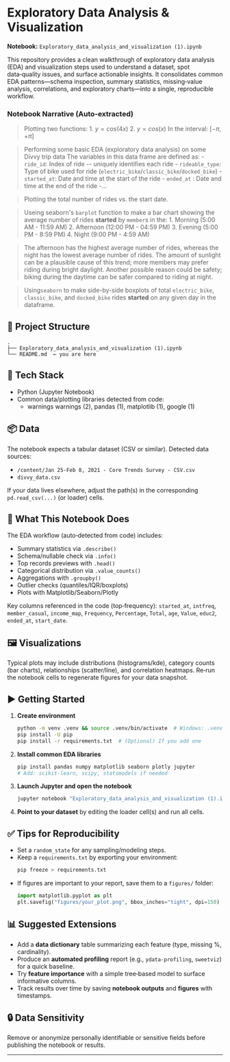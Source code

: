 # Exploratory Data Analysis & Visualization

**Notebook:** `Exploratory_data_analysis_and_visualization (1).ipynb`

This repository provides a clean walkthrough of exploratory data analysis (EDA) and visualization steps used to understand a dataset, spot data‑quality issues, and surface actionable insights. It consolidates common EDA patterns—schema inspection, summary statistics, missing‑value analysis, correlations, and exploratory charts—into a single, reproducible workflow.

### Notebook Narrative (Auto‑extracted)
> Plotting two functions: 1. $y = cos(4x)$ 2. $y = cos(x)$ In the interval: $[-\pi, +\pi]$

> Performing some basic EDA (exploratory data analysis) on some Divvy trip data The variables in this data frame are defined as: - `ride_id`: Index of ride -- uniquely identifies each ride - `rideable_type`: Type of bike used for ride (`electric_bike`/`classic_bike`/`docked_bike`) - `started_at`: Date and time at the start of the ride - `ended_at` : Date and time at the end of the ride -...

> Plotting the total number of rides vs. the start date.

> Useing seaborn's `barplot` function to make a bar chart showing the average number of rides **started** by `member`s in the: 1. Morning (5:00 AM - 11:59 AM) 2. Afternoon (12:00 PM - 04:59 PM) 3. Evening (5:00 PM - 8:59 PM) 4. Night (9:00 PM - 4:59 AM)

> The afternoon has the highest average number of rides, whereas the night has the lowest average number of rides. The amount of sunlight can be a plausible cause of this trend; more members may prefer riding during bright daylight. Another possible reason could be safety; biking during the daytime can be safer compared to riding at night.

> Using`seaborn` to make side-by-side boxplots of total `electric_bike`, `classic_bike`, and `docked_bike` rides **started** on any given day in the dataframe.

## 📁 Project Structure

```
.
├── Exploratory_data_analysis_and_visualization (1).ipynb
└── README.md  ← you are here
```

## 🧰 Tech Stack

- Python (Jupyter Notebook)
- Common data/plotting libraries detected from code:
  - warnings
warnings (2), pandas (1), matplotlib (1), google (1)

## 📦 Data

The notebook expects a tabular dataset (CSV or similar). Detected data sources:

- `/content/Jan 25-Feb 8, 2021 - Core Trends Survey - CSV.csv`
- `divvy_data.csv`

If your data lives elsewhere, adjust the path(s) in the corresponding `pd.read_csv(...)` (or loader) cells.

## 🔎 What This Notebook Does

The EDA workflow (auto‑detected from code) includes:
- Summary statistics via `.describe()`
- Schema/nullable check via `.info()`
- Top records previews with `.head()`
- Categorical distribution via `.value_counts()`
- Aggregations with `.groupby()`
- Outlier checks (quantiles/IQR/boxplots)
- Plots with Matplotlib/Seaborn/Plotly

Key columns referenced in the code (top‑frequency): `started_at`, `intfreq`, `member_casual`, `income_map`, `Frequency`, `Percentage`, `Total`, `age`, `Value`, `educ2`, `ended_at`, `start_date`.



## 🖼️ Visualizations

Typical plots may include distributions (histograms/kde), category counts (bar charts), relationships (scatter/line), and correlation heatmaps. Re‑run the notebook cells to regenerate figures for your data snapshot.

## ▶️ Getting Started

1. **Create environment**
   ```bash
   python -m venv .venv && source .venv/bin/activate  # Windows: .venv\Scripts\activate
   pip install -U pip
   pip install -r requirements.txt  # (Optional) If you add one
   ```

2. **Install common EDA libraries**
   ```bash
   pip install pandas numpy matplotlib seaborn plotly jupyter
   # Add: scikit-learn, scipy, statsmodels if needed
   ```

3. **Launch Jupyter and open the notebook**
   ```bash
   jupyter notebook "Exploratory_data_analysis_and_visualization (1).ipynb"
   ```

4. **Point to your dataset** by editing the loader cell(s) and run all cells.

## ✅ Tips for Reproducibility

- Set a `random_state` for any sampling/modeling steps.
- Keep a `requirements.txt` by exporting your environment:
  ```bash
  pip freeze > requirements.txt
  ```
- If figures are important to your report, save them to a `figures/` folder:
  ```python
  import matplotlib.pyplot as plt
  plt.savefig("figures/your_plot.png", bbox_inches="tight", dpi=150)
  ```

## 📊 Suggested Extensions

- Add a **data dictionary** table summarizing each feature (type, missing %, cardinality).
- Produce an **automated profiling** report (e.g., `ydata-profiling`, `sweetviz`) for a quick baseline.
- Try **feature importance** with a simple tree‑based model to surface informative columns.
- Track results over time by saving **notebook outputs** and **figures** with timestamps.

## 🔒 Data Sensitivity

Remove or anonymize personally identifiable or sensitive fields before publishing the notebook or results.

---
